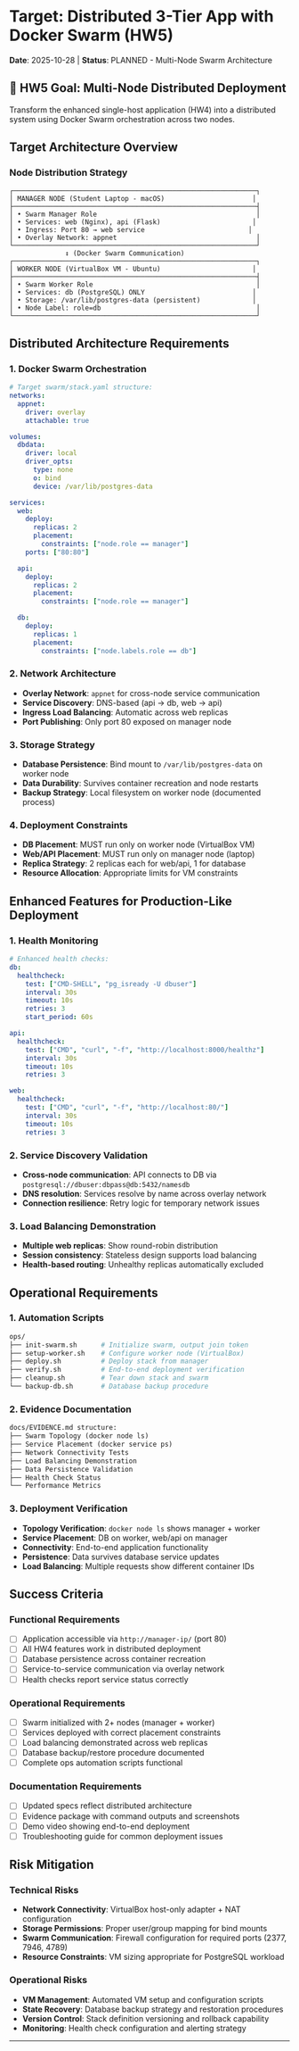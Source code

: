 # Target: Distributed 3-Tier App with Docker Swarm (HW5)

**Date**: 2025-10-28 | **Status**: PLANNED - Multi-Node Swarm Architecture

## 🎯 HW5 Goal: Multi-Node Distributed Deployment

Transform the enhanced single-host application (HW4) into a distributed system using Docker Swarm orchestration across two nodes.

## Target Architecture Overview

### Node Distribution Strategy

```
┌─────────────────────────────────────────────────────────────┐
│ MANAGER NODE (Student Laptop - macOS)                      │
├─────────────────────────────────────────────────────────────┤
│ • Swarm Manager Role                                        │
│ • Services: web (Nginx), api (Flask)                       │
│ • Ingress: Port 80 → web service                          │
│ • Overlay Network: appnet                                   │
└─────────────────────────────────────────────────────────────┘
              ↕ (Docker Swarm Communication)
┌─────────────────────────────────────────────────────────────┐
│ WORKER NODE (VirtualBox VM - Ubuntu)                       │
├─────────────────────────────────────────────────────────────┤
│ • Swarm Worker Role                                         │
│ • Services: db (PostgreSQL) ONLY                           │
│ • Storage: /var/lib/postgres-data (persistent)             │
│ • Node Label: role=db                                       │
└─────────────────────────────────────────────────────────────┘
```

## Distributed Architecture Requirements

### 1. Docker Swarm Orchestration

```yaml
# Target swarm/stack.yaml structure:
networks:
  appnet:
    driver: overlay
    attachable: true

volumes:
  dbdata:
    driver: local
    driver_opts:
      type: none
      o: bind
      device: /var/lib/postgres-data

services:
  web:
    deploy:
      replicas: 2
      placement:
        constraints: ["node.role == manager"]
    ports: ["80:80"]

  api:
    deploy:
      replicas: 2
      placement:
        constraints: ["node.role == manager"]

  db:
    deploy:
      replicas: 1
      placement:
        constraints: ["node.labels.role == db"]
```

### 2. Network Architecture

- **Overlay Network**: `appnet` for cross-node service communication
- **Service Discovery**: DNS-based (api → db, web → api)
- **Ingress Load Balancing**: Automatic across web replicas
- **Port Publishing**: Only port 80 exposed on manager node

### 3. Storage Strategy

- **Database Persistence**: Bind mount to `/var/lib/postgres-data` on worker node
- **Data Durability**: Survives container recreation and node restarts
- **Backup Strategy**: Local filesystem on worker node (documented process)

### 4. Deployment Constraints

- **DB Placement**: MUST run only on worker node (VirtualBox VM)
- **Web/API Placement**: MUST run only on manager node (laptop)
- **Replica Strategy**: 2 replicas each for web/api, 1 for database
- **Resource Allocation**: Appropriate limits for VM constraints

## Enhanced Features for Production-Like Deployment

### 1. Health Monitoring

```yaml
# Enhanced health checks:
db:
  healthcheck:
    test: ["CMD-SHELL", "pg_isready -U dbuser"]
    interval: 30s
    timeout: 10s
    retries: 3
    start_period: 60s

api:
  healthcheck:
    test: ["CMD", "curl", "-f", "http://localhost:8000/healthz"]
    interval: 30s
    timeout: 10s
    retries: 3

web:
  healthcheck:
    test: ["CMD", "curl", "-f", "http://localhost:80/"]
    interval: 30s
    timeout: 10s
    retries: 3
```

### 2. Service Discovery Validation

- **Cross-node communication**: API connects to DB via `postgresql://dbuser:dbpass@db:5432/namesdb`
- **DNS resolution**: Services resolve by name across overlay network
- **Connection resilience**: Retry logic for temporary network issues

### 3. Load Balancing Demonstration

- **Multiple web replicas**: Show round-robin distribution
- **Session consistency**: Stateless design supports load balancing
- **Health-based routing**: Unhealthy replicas automatically excluded

## Operational Requirements

### 1. Automation Scripts

```bash
ops/
├── init-swarm.sh      # Initialize swarm, output join token
├── setup-worker.sh    # Configure worker node (VirtualBox)
├── deploy.sh          # Deploy stack from manager
├── verify.sh          # End-to-end deployment verification
├── cleanup.sh         # Tear down stack and swarm
└── backup-db.sh       # Database backup procedure
```

### 2. Evidence Documentation

```markdown
docs/EVIDENCE.md structure:
├── Swarm Topology (docker node ls)
├── Service Placement (docker service ps)
├── Network Connectivity Tests
├── Load Balancing Demonstration
├── Data Persistence Validation
├── Health Check Status
└── Performance Metrics
```

### 3. Deployment Verification

- **Topology Verification**: `docker node ls` shows manager + worker
- **Service Placement**: DB on worker, web/api on manager
- **Connectivity**: End-to-end application functionality
- **Persistence**: Data survives database service updates
- **Load Balancing**: Multiple requests show different container IDs

## Success Criteria

### Functional Requirements

- [ ] Application accessible via `http://manager-ip/` (port 80)
- [ ] All HW4 features work in distributed deployment
- [ ] Database persistence across container recreation
- [ ] Service-to-service communication via overlay network
- [ ] Health checks report service status correctly

### Operational Requirements

- [ ] Swarm initialized with 2+ nodes (manager + worker)
- [ ] Services deployed with correct placement constraints
- [ ] Load balancing demonstrated across web replicas
- [ ] Database backup/restore procedure documented
- [ ] Complete ops automation scripts functional

### Documentation Requirements

- [ ] Updated specs reflect distributed architecture
- [ ] Evidence package with command outputs and screenshots
- [ ] Demo video showing end-to-end deployment
- [ ] Troubleshooting guide for common deployment issues

## Risk Mitigation

### Technical Risks

- **Network Connectivity**: VirtualBox host-only adapter + NAT configuration
- **Storage Permissions**: Proper user/group mapping for bind mounts
- **Swarm Communication**: Firewall configuration for required ports (2377, 7946, 4789)
- **Resource Constraints**: VM sizing appropriate for PostgreSQL workload

### Operational Risks

- **VM Management**: Automated VM setup and configuration scripts
- **State Recovery**: Database backup strategy and restoration procedures
- **Version Control**: Stack definition versioning and rollback capability
- **Monitoring**: Health check configuration and alerting strategy

---
